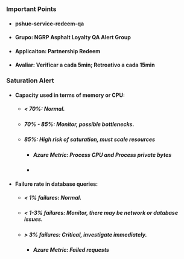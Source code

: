 ### **Important Points**

- #### pshue-service-redeem-qa

- #### Grupo: NGRP Asphalt Loyalty QA Alert Group

- #### Applicaiton: Partnership Redeem

- #### Avaliar: Verificar a cada 5min; Retroativo a cada 15min
### **Saturation Alert**

- #### Capacity used in terms of memory or CPU:
	- ##### < 70%: Normal.
	- ##### 70% - 85%: Monitor, possible bottlenecks.
	- ##### 85%: High risk of saturation, must scale resources
		- ##### Azure Metric: Process CPU and Process private bytes
		- 


- #### Failure rate in database queries:
	- ##### < 1% failures: Normal.
	- ##### < 1-3% failures: Monitor, there may be network or database issues.
	- ##### > 3% failures: Critical, investigate immediately.
		- ##### Azure Metric: Failed requests 

